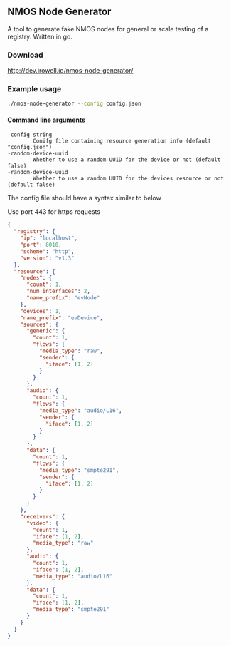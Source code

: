 ## NMOS Node Generator

A tool to generate fake NMOS nodes for general or scale testing of a registry. Written in go.

### Download

<a>http://dev.irowell.io/nmos-node-generator/</a>

### Example usage

```bash
./nmos-node-generator --config config.json
```

#### Command line arguments

```
-config string
        Conifg file containing resource generation info (default "config.json")
-random-device-uuid
        Whether to use a random UUID for the device or not (default false)
-random-device-uuid
        Whether to use a random UUID for the devices resource or not (default false)
```

The config file should have a syntax similar to below

Use port 443 for https requests

```json
{
  "registry": {
    "ip": "localhost",
    "port": 8010,
    "scheme": "http",
    "version": "v1.3"
  },
  "resource": {
    "nodes": {
      "count": 1,
      "num_interfaces": 2,
      "name_prefix": "evNode"
    },
    "devices": 1,
    "name_prefix": "evDevice",
    "sources": {
      "generic": {
        "count": 1,
        "flows": {
          "media_type": "raw",
          "sender": {
            "iface": [1, 2]
          }
        }
      },
      "audio": {
        "count": 1,
        "flows": {
          "media_type": "audio/L16",
          "sender": {
            "iface": [1, 2]
          }
        }
      },
      "data": {
        "count": 1,
        "flows": {
          "media_type": "smpte291",
          "sender": {
            "iface": [1, 2]
          }
        }
      }
    },
    "receivers": {
      "video": {
        "count": 1,
        "iface": [1, 2],
        "media_type": "raw"
      },
      "audio": {
        "count": 1,
        "iface": [1, 2],
        "media_type": "audio/L16"
      },
      "data": {
        "count": 1,
        "iface": [1, 2],
        "media_type": "smpte291"
      }
    }
  }
}
```
